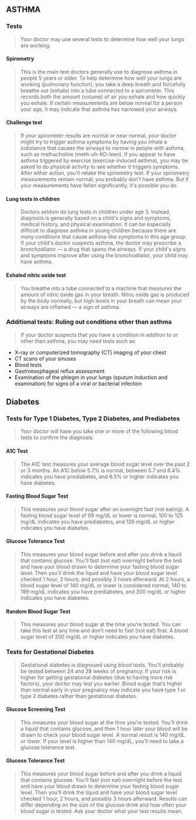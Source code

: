 ## ASTHMA
### Tests
> Your doctor may use several tests to determine how well your lungs are working.
>
#### Spirometry
> This is the main test doctors generally use to diagnose asthma in people 5 years or older.
> To help determine how well your lungs are working (pulmonary function), you take a deep breath and forcefully breathe out (exhale) into a tube connected to a spirometer. This records both the amount (volume) of air you exhale and how quickly you exhale. If certain measurements are below normal for a person your age, it may indicate that asthma has narrowed your airways.
>
>
#### Challenge test
> If your spirometer results are normal or near normal, your doctor might try to trigger asthma symptoms by having you inhale a substance that causes the airways to narrow in people with asthma, such as methacholine (meth-uh-KO-leen).
> If you appear to have asthma triggered by exercise (exercise-induced asthma), you may be asked to do physical activity to see whether it triggers symptoms.
> After either action, you'll retake the spirometry test. If your spirometry measurements remain normal, you probably don't have asthma. But if your measurements have fallen significantly, it's possible you do.
>
>
#### Lung tests in children
> Doctors seldom do lung tests in children under age 5. Instead, diagnosis is generally based on a child's signs and symptoms, medical history, and physical examination. It can be especially difficult to diagnose asthma in young children because there are many conditions that cause asthma-like symptoms in this age group.
> If your child's doctor suspects asthma, the doctor may prescribe a bronchodilator — a drug that opens the airways. If your child's signs and symptoms improve after using the bronchodilator, your child may have asthma.
>
>
#### Exhaled nitric oxide test
>You breathe into a tube connected to a machine that measures the amount of nitric oxide gas in your breath. Nitric oxide gas is produced by the body normally, but high levels in your breath can mean your airways are inflamed — a sign of asthma.
>
>
### Additional tests: Ruling out conditions other than asthma
>If your doctor suspects that you have a condition in addition to or other than asthma, you may need tests such as:
+ X-ray or computerized tomography (CT) imaging of your chest
+ CT scans of your sinuses
+ Blood tests
+ Gastroesophageal reflux assessment
+ Examination of the phlegm in your lungs (sputum induction and examination) for signs of a viral or bacterial infection



## Diabetes
### Tests for Type 1 Diabetes, Type 2 Diabetes, and Prediabetes
>
>Your doctor will have you take one or more of the following blood tests to confirm the diagnosis:
>
#### A1C Test
>The A1C test measures your average blood sugar level over the past 2 or 3 months. An A1C below 5.7% is normal, between 5.7 and 6.4% indicates you have prediabetes, and 6.5% or higher indicates you have diabetes.
>
>
#### Fasting Blood Sugar Test
>This measures your blood sugar after an overnight fast (not eating). A fasting blood sugar level of 99 mg/dL or lower is normal, 100 to 125 mg/dL indicates you have prediabetes, and 126 mg/dL or higher indicates you have diabetes.
>
>
#### Glucose Tolerance Test
>This measures your blood sugar before and after you drink a liquid that contains glucose. You’ll fast (not eat) overnight before the test and have your blood drawn to determine your fasting blood sugar level. Then you’ll drink the liquid and have your blood sugar level checked 1 hour, 2 hours, and possibly 3 hours afterward. At 2 hours, a blood sugar level of 140 mg/dL or lower is considered normal, 140 to 199 mg/dL indicates you have prediabetes, and 200 mg/dL or higher indicates you have diabetes.
>
>
#### Random Blood Sugar Test
>This measures your blood sugar at the time you’re tested. You can take this test at any time and don’t need to fast (not eat) first. A blood sugar level of 200 mg/dL or higher indicates you have diabetes.
>
>
### Tests for Gestational Diabetes
>
>Gestational diabetes is diagnosed using blood tests. You’ll probably be tested between 24 and 28 weeks of pregnancy. If your risk is higher for getting gestational diabetes (due to having more risk factors), your doctor may test you earlier. Blood sugar that’s higher than normal early in your pregnancy may indicate you have type 1 or type 2 diabetes rather than gestational diabetes.
>
#### Glucose Screening Test
>This measures your blood sugar at the time you’re tested. You’ll drink a liquid that contains glucose, and then 1 hour later your blood will be drawn to check your blood sugar level. A normal result is 140 mg/dL or lower. If your level is higher than 140 mg/dL, you’ll need to take a glucose tolerance test.
>
>
#### Glucose Tolerance Test
>This measures your blood sugar before and after you drink a liquid that contains glucose. You’ll fast (not eat) overnight before the test and have your blood drawn to determine your fasting blood sugar level. Then you’ll drink the liquid and have your blood sugar level checked 1 hour, 2 hours, and possibly 3 hours afterward. Results can differ depending on the size of the glucose drink and how often your blood sugar is tested. Ask your doctor what your test results mean.
>
>

